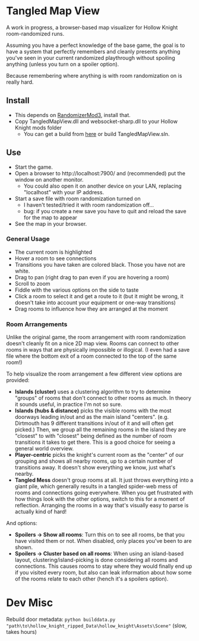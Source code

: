# Tangled Map View

A work in progress, a browser-based map visualizer for Hollow Knight room-randomized runs.

Assuming you have a perfect knowledge of the base game, the goal is to have a system that perfectly remembers and cleanly presents anything you've seen in your current randomized playthrough without spoiling anything (unless you turn on a spoiler option).

Because remembering where anything is with room randomization on is really hard.

## Install

- This depends on [RandomizerMod3](https://github.com/homothetyhk/HollowKnight.RandomizerMod), install that.
- Copy TangledMapView.dll and websocket-sharp.dll to your Hollow Knight mods folder
	- You can get a build from [here](https://github.com/sirbrialliance/TangledMapView/releases) or build TangledMapView.sln.

## Use

- Start the game.
- Open a browser to http://localhost:7900/ and (recommended) put the window on another monitor.
	- You could also open it on another device on your LAN, replacing "localhost" with your IP address.
- Start a save file with room randomization turned on
	- I haven't tested/tried it with room randomization off...
	- bug: if you create a new save you have to quit and reload the save for the map to appear
- See the map in your browser.

### General Usage

- The current room is highlighted
- Hover a room to see connections
- Transitions you have taken are colored black. Those you have not are white.
- Drag to pan (right drag to pan even if you are hovering a room)
- Scroll to zoom
- Fiddle with the various options on the side to taste
- Click a room to select it and get a route to it (but it might be wrong, it doesn't take into account your equipment or one-way transitions)
- Drag rooms to influence how they are arranged at the moment

### Room Arrangements

Unlike the original game, the room arrangement with room randomization doesn't cleanly fit on a nice 2D map view. Rooms can connect to other rooms in ways that are physically impossible or illogical. (I even had a save file where the bottom exit of a room connected to the top of the same room!)

To help visualize the room arrangement a few different view options are provided:

- **Islands (cluster)** uses a clustering algorithm to try to determine "groups" of rooms that don't connect to other rooms as much. In theory it sounds useful, in practice I'm not so sure.
- **Islands (hubs & distance)** picks the visible rooms with the most doorways leading in/out and as the main island "centers". (e.g. Dirtmouth has 9 different transitions in/out of it and will often get picked.) Then, we group all the remaining rooms in the island they are "closest" to with "closest" being defined as the number of room transitions it takes to get there. This is a good choice for seeing a general world overview.
- **Player-centric** picks the knight's current room as the "center" of our grouping and shows all nearby rooms, up to a certain number of transitions away. It doesn't show everything we know, just what's nearby.
- **Tangled Mess** doesn't group rooms at all. It just throws everything into a giant pile, which generally results in a tangled spider-web mess of rooms and connections going everywhere. When you get frustrated with how things look with the other options, switch to this for a moment of reflection. Arranging the rooms in a way that's visually easy to parse is actually kind of hard!

And options:

- **Spoilers -> Show all rooms**: Turn this on to see all rooms, be that you have visited them or not. When disabled, only places you've been to are shown.
- **Spoilers -> Cluster based on all rooms**: When using an island-based layout, clustering/island-picking is done considering all rooms and connections. This causes rooms to stay where they would finally end up if you visited every room, but also can leak information about how some of the rooms relate to each other (hench it's a spoilers option).

# Dev Misc

Rebuild door metadata: `python builddata.py "path\to\hollow_knight_ripped_Data\hollow_knight\Assets\Scene"` (slow, takes hours)

